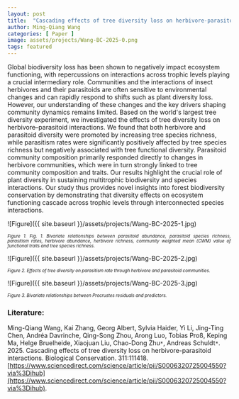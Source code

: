 ```yaml
---
layout: post
title:  "Cascading effects of tree diversity loss on herbivore-parasitoid interactions"
author: Ming-Qiang Wang
categories: [ Paper ]
image: assets/projects/Wang-BC-2025-0.png
tags: featured
---
```

Global biodiversity loss has been shown to negatively impact ecosystem functioning, with repercussions on interactions across trophic levels playing a crucial intermediary role. Communities and the interactions of insect herbivores and their parasitoids are often sensitive to environmental changes and can rapidly respond to shifts such as plant diversity loss. However, our understanding of these changes and the key drivers shaping community dynamics remains limited. Based on the world's largest tree diversity experiment, we investigated the effects of tree diversity loss on herbivore–parasitoid interactions. We found that both herbivore and parasitoid diversity were promoted by increasing tree species richness, while parasitism rates were significantly positively affected by tree species richness but negatively associated with tree functional diversity. Parasitoid community composition primarily responded directly to changes in herbivore communities, which were in turn strongly linked to tree community composition and traits. Our results highlight the crucial role of plant diversity in sustaining multitrophic biodiversity and species interactions. Our study thus provides novel insights into forest biodiversity conservation by demonstrating that diversity effects on ecosystem functioning cascade across trophic levels through interconnected species interactions.


![Figure]({{ site.baseurl }}/assets/projects/Wang-BC-2025-1.jpg)
<p style='text-align: justify;' ><span style="font-style: italic; font-size:70%">Figure 1. Fig. 1. Bivariate relationships between parasitoid abundance, parasitoid species richness, parasitism rates, herbivore abundance, herbivore richness, community weighted mean (CWM) value of functional traits and tree species richness. 
</span></p>


![Figure]({{ site.baseurl }}/assets/projects/Wang-BC-2025-2.jpg)
<p style='text-align: justify;' ><span style="font-style: italic; font-size:70%">Figure 2. Effects of tree diversity on parasitism rate through herbivore and parasitoid communities.
</span></p>


![Figure]({{ site.baseurl }}/assets/projects/Wang-BC-2025-3.jpg)
<p style='text-align: justify;' ><span style="font-style: italic; font-size:70%">Figure 3. Bivariate relationships between Procrustes residuals and predictors.
</span></p>


### Literature:
Ming-Qiang Wang, Kai Zhang, Georg Albert, Sylvia Haider, Yi Li, Jing-Ting Chen, Andréa Davrinche, Qing-Song Zhou, Arong Luo, Tobias Proß, Keping Ma, Helge Bruelheide, Xiaojuan Liu, Chao-Dong Zhu<code>&ast;</code>, Andreas Schuldt<code>&ast;</code>. 2025. Cascading effects of tree diversity loss on herbivore-parasitoid interactions. Biological Conservation. 311:111418. [https://www.sciencedirect.com/science/article/pii/S0006320725004550?via%3Dihub](https://www.sciencedirect.com/science/article/pii/S0006320725004550?via%3Dihub).
